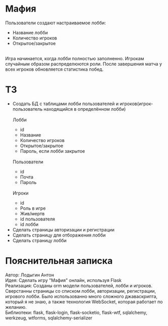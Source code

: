 <h1>Мафия</h1>
Пользователи создают настраиваемое лобби:
<ul>
    <li>Название лобби</li>
    <li>Количество игроков</li>
    <li>Открытое/закрытое</li>
</ul>
<br>
Игра начинается, когда лобби полностью заполненно. Игрокам случайным образом распределюются роли.
После завершения матча у всех игроков обновляется статистика побед.

<h1>ТЗ</h1>
<ul>
    <li>Создать БД с таблицами лобби пользователей и игроков(игрок-пользователь находящийся в определённом лобби)</li>
        <br>Лобби
        <ul>
            <li>id</li>
            <li>Название</li>
            <li>Количество игроков</li>
            <li>Открытое/закрытое</li>
            <li>Пароль, если лобби закрытое</li>
        </ul><br>
        Пользователи
        <ul>
            <li>id</li>
            <li>Почта</li>
            <li>Пароль</li>
        </ul><br>
        Игроки
        <ul>
            <li>id</li>
            <li>Роль в игре</li>
            <li>Жив/мертв</li>
            <li>id пользователя</li>
            <li>id лобби</li>
        </ul>
    <li>Сделать страницы авторизации и регистрации</li>
    <li>Сделать страницу для отборажения лобби</li>
    <li>Сделать страницу лобби</li>
</ul>
<h1>Пояснительная записка</h1>
Автор: Лодыгин Антон<br>
Идея: Сделать игру "Мафия" онлайн, используя Flask<br>
Реализация: Созданы orm модели пользователей, лобби и игроков. Сверстанны страницы со списком лобби, авторизации, регистрации, игрового лобби.
Было использованно много сложного джаваскрипта, который я не знаю, а также технология WebSocket, которая работает по желанию.<br>
Библиотеки: flask, flask-login, flask-socketio, flask-wtf, sqlalchemy, werkzeug, wtforms, sqlalchemy-serializer